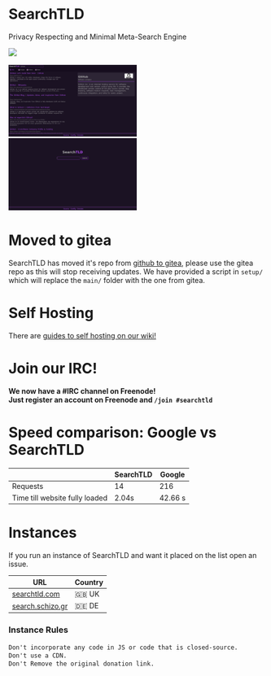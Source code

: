 # SearchTLD
Privacy Respecting and Minimal Meta-Search Engine



<a href="https://github.com/avitld/SearchTLD/blob/main/LICENSE"><img src="https://img.shields.io/github/license/avitld/SearchTLD?color=purple&style=for-the-badge"></a>

<img src=".github/scr1.png" style="max-height: 50%; max-width: 50%;">
<img src=".github/scr2.png" style="max-height: 50%; max-width: 50%;">

# Moved to gitea
SearchTLD has moved it's repo from <a href="https://git.searchtld.com/Avitld/SearchTLD">github to gitea</a>, please use the gitea repo as this will stop receiving updates.
We have provided a script in ``setup/`` which will replace the ``main/`` folder with the one from gitea.

# Self Hosting
There are [guides to self hosting on our wiki!](https://git.searchtld.com/Avitld/SearchTLD/wiki)

# Join our IRC!

<b>We now have a #IRC channel on Freenode!<br/>
 Just register an account on Freenode and ``/join #searchtld``
  </b>

# Speed comparison: Google vs SearchTLD

|  | SearchTLD | Google |
| --- | --- | --- |
| Requests | 14 | 216 |
| Time till website fully loaded | 2.04s | 42.66 s |

# Instances

If you run an instance of SearchTLD and want it placed on the list open an issue.

| URL | Country |
| --- | --- |
| [searchtld.com](https://searchtld.com) | 🇬🇧 UK |
| [search.schizo.gr](https://search.schizo.gr) | 🇩🇪 DE |

### Instance Rules
```
Don't incorporate any code in JS or code that is closed-source.
Don't use a CDN.
Don't Remove the original donation link.
```
